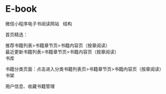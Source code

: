 # E-book
微信小程序电子书阅读网站  
结构  

首页精选： 

推荐书籍列表>书籍章节页>书籍内容页（按章阅读）</br>
最近更新书籍列表>书籍章节页>书籍内容页（按章阅读）</br>
书库

书籍分类页面：点击进入分类书籍列表页>书籍章节页>书籍内容页（按章阅读）</br>
书架  

用户信息、收藏书籍管理
